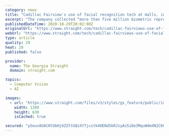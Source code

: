 ```yaml
---
category: news
title: "Cadillac Fairview's use of facial recognition tech at malls, including in Metro Vancouver, violated privacy laws: report"
excerpt: "The company collected “more than five million biometric representations of individual shoppers' faces, which it had retained for no discernible reason”."
publishedDateTime: 2020-10-29T20:02:00Z
originalUrl: "https://www.straight.com/tech/cadillac-fairviews-use-of-facial-recognition-tech-at-malls-including-in-metro-vancouver"
webUrl: "https://www.straight.com/tech/cadillac-fairviews-use-of-facial-recognition-tech-at-malls-including-in-metro-vancouver"
type: article
quality: 29
heat: 29
published: false

provider:
  name: The Georgia Straight
  domain: straight.com

topics:
  - Computer Vision
  - AI

images:
  - url: "https://www.straight.com/files/v3/styles/gs_feature/public/images/20/10/cfpacificcentre.jpg?itok=E2at_pur"
    width: 1200
    height: 630
    isCached: true

secured: "ySeus8UACHlUbHjUZZttGQsXY7jcstk4OENdSkRJsyAs5iDe3MquWdm4N2C6UIK+S68itx10DLyQzYYbX1M6D+DWFeRZ2oJZ2cSt1g8rsGj8BZfyFQHLy4eF1c6jRnjin2MyAocQ+wUtayPXEyQFfvWvsP97QL6MELW5RMXh0yAJjiQaP6VCGv1LAGppuY3amuRIqyK6O5O3Gy8LCGZoE0GBwWCNPr36io6LpXmF55BFtQYL58vZNHOtcQvUivTPb8EdJDBw8fVJZH2YhgakuIxZ5eVTRVF8KdI8YExi3JyeQoxf+KM6+1UZ2YuVV+o/QcHMdrILCQQu+mlsqT9vhW/zxKBplEgk/AO6Hi9kB2U=;a/ojVCNPOuqQLn9icGt1jw=="
---
```


